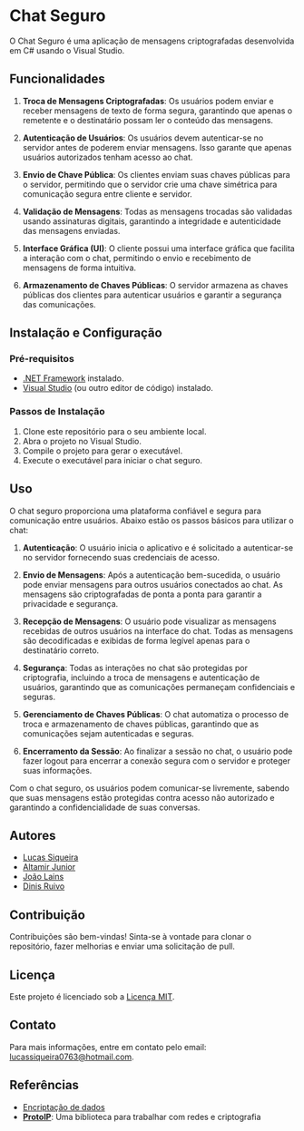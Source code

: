 # Chat Seguro

O Chat Seguro é uma aplicação de mensagens criptografadas desenvolvida em C# usando o Visual Studio.

## Funcionalidades

1. **Troca de Mensagens Criptografadas**: Os usuários podem enviar e receber mensagens de texto de forma segura, garantindo que apenas o remetente e o destinatário possam ler o conteúdo das mensagens.

2. **Autenticação de Usuários**: Os usuários devem autenticar-se no servidor antes de poderem enviar mensagens. Isso garante que apenas usuários autorizados tenham acesso ao chat.

3. **Envio de Chave Pública**: Os clientes enviam suas chaves públicas para o servidor, permitindo que o servidor crie uma chave simétrica para comunicação segura entre cliente e servidor.

4. **Validação de Mensagens**: Todas as mensagens trocadas são validadas usando assinaturas digitais, garantindo a integridade e autenticidade das mensagens enviadas.

5. **Interface Gráfica (UI)**: O cliente possui uma interface gráfica que facilita a interação com o chat, permitindo o envio e recebimento de mensagens de forma intuitiva.

6. **Armazenamento de Chaves Públicas**: O servidor armazena as chaves públicas dos clientes para autenticar usuários e garantir a segurança das comunicações.


## Instalação e Configuração

### Pré-requisitos
- [.NET Framework](https://dotnet.microsoft.com/download) instalado.
- [Visual Studio](https://visualstudio.microsoft.com/) (ou outro editor de código) instalado.

### Passos de Instalação
1. Clone este repositório para o seu ambiente local.
2. Abra o projeto no Visual Studio.
3. Compile o projeto para gerar o executável.
4. Execute o executável para iniciar o chat seguro.

## Uso

O chat seguro proporciona uma plataforma confiável e segura para comunicação entre usuários. Abaixo estão os passos básicos para utilizar o chat:

1. **Autenticação**: O usuário inicia o aplicativo e é solicitado a autenticar-se no servidor fornecendo suas credenciais de acesso.

2. **Envio de Mensagens**: Após a autenticação bem-sucedida, o usuário pode enviar mensagens para outros usuários conectados ao chat. As mensagens são criptografadas de ponta a ponta para garantir a privacidade e segurança.

3. **Recepção de Mensagens**: O usuário pode visualizar as mensagens recebidas de outros usuários na interface do chat. Todas as mensagens são decodificadas e exibidas de forma legível apenas para o destinatário correto.

4. **Segurança**: Todas as interações no chat são protegidas por criptografia, incluindo a troca de mensagens e autenticação de usuários, garantindo que as comunicações permaneçam confidenciais e seguras.

5. **Gerenciamento de Chaves Públicas**: O chat automatiza o processo de troca e armazenamento de chaves públicas, garantindo que as comunicações sejam autenticadas e seguras.

6. **Encerramento da Sessão**: Ao finalizar a sessão no chat, o usuário pode fazer logout para encerrar a conexão segura com o servidor e proteger suas informações.

Com o chat seguro, os usuários podem comunicar-se livremente, sabendo que suas mensagens estão protegidas contra acesso não autorizado e garantindo a confidencialidade de suas conversas.

## Autores
- [Lucas Siqueira](https://github.com/lucassiqueiraa)
- [Altamir Junior](https://github.com/BarbaGrisalha)
- [João Lains](https://github.com/JoaoLains)
- [Dinis Ruivo](https://github.com/Dinisruivo03)
  
## Contribuição

Contribuições são bem-vindas! Sinta-se à vontade para clonar o repositório, fazer melhorias e enviar uma solicitação de pull.

## Licença

Este projeto é licenciado sob a [Licença MIT](LICENSE).

## Contato

Para mais informações, entre em contato pelo email: lucassiqueira0763@hotmail.com.


## Referências


- [Encriptação de dados](https://learn.microsoft.com/pt-pt/dotnet/standard/security/encrypting-data)
- [**ProtoIP**](https://github.com/JoaoAJMatos/ProtoIP): Uma biblioteca para trabalhar com redes e criptografia 
